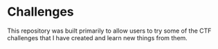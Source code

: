 # Challenges
This repository was built primarily to allow users to try some of the CTF challenges that I have created and learn new things from them.
